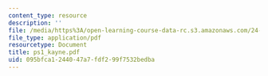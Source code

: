 ```yaml
---
content_type: resource
description: ''
file: /media/https%3A/open-learning-course-data-rc.s3.amazonaws.com/24-951-introduction-to-syntax-fall-2003/095bfca1244047a7fdf299f7532bedba_ps1_kayne.pdf
file_type: application/pdf
resourcetype: Document
title: ps1_kayne.pdf
uid: 095bfca1-2440-47a7-fdf2-99f7532bedba
---
```

